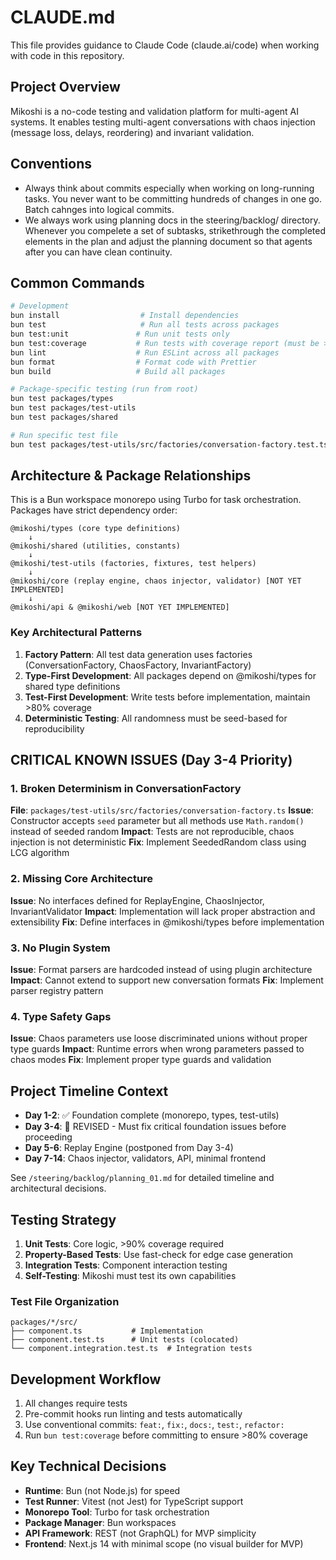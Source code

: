 # CLAUDE.md

This file provides guidance to Claude Code (claude.ai/code) when working with code in this repository.

## Project Overview

Mikoshi is a no-code testing and validation platform for multi-agent AI systems. It enables testing multi-agent conversations with chaos injection (message loss, delays, reordering) and invariant validation.

## Conventions

- Always think about commits especially when working on long-running tasks. You never want to be committing hundreds of changes in one go. Batch cahnges into logical commits.
- We always work using planning docs in the steering/backlog/ directory. Whenever you compelete a set of subtasks, strikethrough the completed elements in the plan and adjust the planning document so that agents after you can have clean continuity.

## Common Commands

```bash
# Development
bun install                  # Install dependencies
bun test                     # Run all tests across packages
bun test:unit               # Run unit tests only
bun test:coverage           # Run tests with coverage report (must be >80%)
bun lint                    # Run ESLint across all packages
bun format                  # Format code with Prettier
bun build                   # Build all packages

# Package-specific testing (run from root)
bun test packages/types
bun test packages/test-utils
bun test packages/shared

# Run specific test file
bun test packages/test-utils/src/factories/conversation-factory.test.ts
```

## Architecture & Package Relationships

This is a Bun workspace monorepo using Turbo for task orchestration. Packages have strict dependency order:

```
@mikoshi/types (core type definitions)
    ↓
@mikoshi/shared (utilities, constants)
    ↓
@mikoshi/test-utils (factories, fixtures, test helpers)
    ↓
@mikoshi/core (replay engine, chaos injector, validator) [NOT YET IMPLEMENTED]
    ↓
@mikoshi/api & @mikoshi/web [NOT YET IMPLEMENTED]
```

### Key Architectural Patterns

1. **Factory Pattern**: All test data generation uses factories (ConversationFactory, ChaosFactory, InvariantFactory)
2. **Type-First Development**: All packages depend on @mikoshi/types for shared type definitions
3. **Test-First Development**: Write tests before implementation, maintain >80% coverage
4. **Deterministic Testing**: All randomness must be seed-based for reproducibility

## CRITICAL KNOWN ISSUES (Day 3-4 Priority)

### 1. Broken Determinism in ConversationFactory

**File**: `packages/test-utils/src/factories/conversation-factory.ts`
**Issue**: Constructor accepts `seed` parameter but all methods use `Math.random()` instead of seeded random
**Impact**: Tests are not reproducible, chaos injection is not deterministic
**Fix**: Implement SeededRandom class using LCG algorithm

### 2. Missing Core Architecture

**Issue**: No interfaces defined for ReplayEngine, ChaosInjector, InvariantValidator
**Impact**: Implementation will lack proper abstraction and extensibility
**Fix**: Define interfaces in @mikoshi/types before implementation

### 3. No Plugin System

**Issue**: Format parsers are hardcoded instead of using plugin architecture
**Impact**: Cannot extend to support new conversation formats
**Fix**: Implement parser registry pattern

### 4. Type Safety Gaps

**Issue**: Chaos parameters use loose discriminated unions without proper type guards
**Impact**: Runtime errors when wrong parameters passed to chaos modes
**Fix**: Implement proper type guards and validation

## Project Timeline Context

- **Day 1-2**: ✅ Foundation complete (monorepo, types, test-utils)
- **Day 3-4**: 🚨 REVISED - Must fix critical foundation issues before proceeding
- **Day 5-6**: Replay Engine (postponed from Day 3-4)
- **Day 7-14**: Chaos injector, validators, API, minimal frontend

See `/steering/backlog/planning_01.md` for detailed timeline and architectural decisions.

## Testing Strategy

1. **Unit Tests**: Core logic, >90% coverage required
2. **Property-Based Tests**: Use fast-check for edge case generation
3. **Integration Tests**: Component interaction testing
4. **Self-Testing**: Mikoshi must test its own capabilities

### Test File Organization

```
packages/*/src/
├── component.ts           # Implementation
├── component.test.ts      # Unit tests (colocated)
└── component.integration.test.ts  # Integration tests
```

## Development Workflow

1. All changes require tests
2. Pre-commit hooks run linting and tests automatically
3. Use conventional commits: `feat:`, `fix:`, `docs:`, `test:`, `refactor:`
4. Run `bun test:coverage` before committing to ensure >80% coverage

## Key Technical Decisions

- **Runtime**: Bun (not Node.js) for speed
- **Test Runner**: Vitest (not Jest) for TypeScript support
- **Monorepo Tool**: Turbo for task orchestration
- **Package Manager**: Bun workspaces
- **API Framework**: REST (not GraphQL) for MVP simplicity
- **Frontend**: Next.js 14 with minimal scope (no visual builder for MVP)
